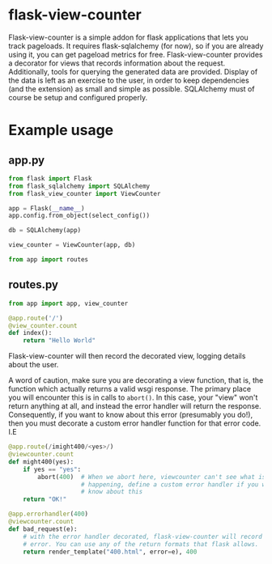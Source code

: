 # flask-view-counter
Flask-view-counter is a simple addon for flask applications that lets you track
pageloads. It requires flask-sqlalchemy (for now), so if you are already using
it, you can get pageload metrics for free. Flask-view-counter provides a
decorator for views that records information about the request. Additionally,
tools for querying the generated data are provided. Display of the data is left
as an exercise to the user, in order to keep dependencies (and the extension) as
small and simple as possible. SQLAlchemy must of course be setup and configured
properly. 

# Example usage

## app.py
```python
from flask import Flask
from flask_sqlalchemy import SQLAlchemy
from flask_view_counter import ViewCounter

app = Flask(__name__)
app.config.from_object(select_config())

db = SQLAlchemy(app)

view_counter = ViewCounter(app, db)

from app import routes
```

## routes.py
```python
from app import app, view_counter

@app.route('/')
@view_counter.count
def index():
	return "Hello World"
```

Flask-view-counter will then record the decorated view, logging details about
the user. 

A word of caution, make sure you are decorating a view function, that is, the
function which actually returns a valid wsgi response. The primary place you
will encounter this is in calls to `abort()`. In this case, your "view" won't
return anything at all, and instead the error handler will return the response.
Consequently, if you want to know about this error (presumably you do!), then
you must decorate a custom error handler function for that error code. I.E

```python
@app.route(/imight400/<yes>/)
@viewcounter.count
def might400(yes):
	if yes == "yes":
		abort(400)  # When we abort here, viewcounter can't see what is 
					# happening, define a custom error handler if you want to
					# know about this
	return "OK!"

@app.errorhandler(400)
@viewcounter.count
def bad_request(e):
	# with the error handler decorated, flask-view-counter will record this
	# error. You can use any of the return formats that flask allows.
	return render_template("400.html", error=e), 400
	
```